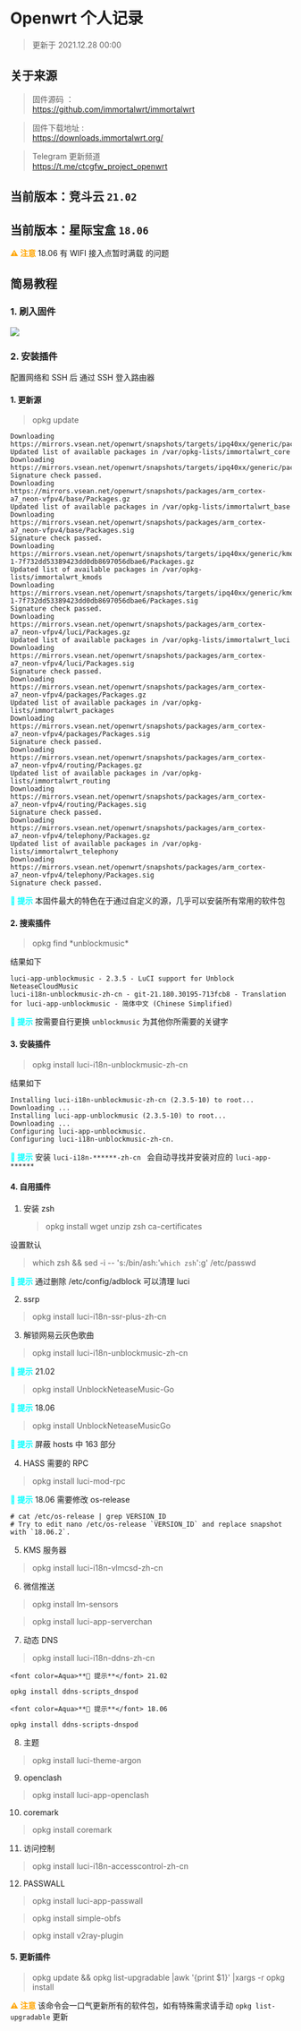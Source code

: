 # Openwrt 个人记录

> 更新于 2021.12.28 00:00

## 关于来源

> 固件源码 ：  
> https://github.com/immortalwrt/immortalwrt

> 固件下载地址 :  
> https://downloads.immortalwrt.org/

> Telegram 更新频道  
> https://t.me/ctcgfw_project_openwrt

## 当前版本：竞斗云 `21.02`

## 当前版本：星际宝盒 `18.06`

<font color=orange>**⚠️ 注意**</font> 18.06 有 WIFI 接入点暂时满载 的问题

## 简易教程

### 1. 刷入固件

![](https://www.huakings.cn/zb_users/upload/2019/11/201911211574300324444670.jpg)

### 2. 安装插件

配置网络和 SSH 后 通过 SSH 登入路由器

#### 1. 更新源

> opkg update

```
Downloading https://mirrors.vsean.net/openwrt/snapshots/targets/ipq40xx/generic/packages/Packages.gz
Updated list of available packages in /var/opkg-lists/immortalwrt_core
Downloading https://mirrors.vsean.net/openwrt/snapshots/targets/ipq40xx/generic/packages/Packages.sig
Signature check passed.
Downloading https://mirrors.vsean.net/openwrt/snapshots/packages/arm_cortex-a7_neon-vfpv4/base/Packages.gz
Updated list of available packages in /var/opkg-lists/immortalwrt_base
Downloading https://mirrors.vsean.net/openwrt/snapshots/packages/arm_cortex-a7_neon-vfpv4/base/Packages.sig
Signature check passed.
Downloading https://mirrors.vsean.net/openwrt/snapshots/targets/ipq40xx/generic/kmods/5.10.87-1-7f732dd53389423dd0db8697056dbae6/Packages.gz
Updated list of available packages in /var/opkg-lists/immortalwrt_kmods
Downloading https://mirrors.vsean.net/openwrt/snapshots/targets/ipq40xx/generic/kmods/5.10.87-1-7f732dd53389423dd0db8697056dbae6/Packages.sig
Signature check passed.
Downloading https://mirrors.vsean.net/openwrt/snapshots/packages/arm_cortex-a7_neon-vfpv4/luci/Packages.gz
Updated list of available packages in /var/opkg-lists/immortalwrt_luci
Downloading https://mirrors.vsean.net/openwrt/snapshots/packages/arm_cortex-a7_neon-vfpv4/luci/Packages.sig
Signature check passed.
Downloading https://mirrors.vsean.net/openwrt/snapshots/packages/arm_cortex-a7_neon-vfpv4/packages/Packages.gz
Updated list of available packages in /var/opkg-lists/immortalwrt_packages
Downloading https://mirrors.vsean.net/openwrt/snapshots/packages/arm_cortex-a7_neon-vfpv4/packages/Packages.sig
Signature check passed.
Downloading https://mirrors.vsean.net/openwrt/snapshots/packages/arm_cortex-a7_neon-vfpv4/routing/Packages.gz
Updated list of available packages in /var/opkg-lists/immortalwrt_routing
Downloading https://mirrors.vsean.net/openwrt/snapshots/packages/arm_cortex-a7_neon-vfpv4/routing/Packages.sig
Signature check passed.
Downloading https://mirrors.vsean.net/openwrt/snapshots/packages/arm_cortex-a7_neon-vfpv4/telephony/Packages.gz
Updated list of available packages in /var/opkg-lists/immortalwrt_telephony
Downloading https://mirrors.vsean.net/openwrt/snapshots/packages/arm_cortex-a7_neon-vfpv4/telephony/Packages.sig
Signature check passed.
```

<font color=Aqua>**💬 提示**</font> 本固件最大的特色在于通过自定义的源，几乎可以安装所有常用的软件包

#### 2. 搜索插件

> opkg find \*unblockmusic\*

结果如下

```
luci-app-unblockmusic - 2.3.5 - LuCI support for Unblock NeteaseCloudMusic
luci-i18n-unblockmusic-zh-cn - git-21.180.30195-713fcb8 - Translation for luci-app-unblockmusic - 简体中文 (Chinese Simplified)
```

<font color=Aqua>**💬 提示**</font> 按需要自行更换 `unblockmusic` 为其他你所需要的关键字

#### 3. 安装插件

> opkg install luci-i18n-unblockmusic-zh-cn

结果如下

```
Installing luci-i18n-unblockmusic-zh-cn (2.3.5-10) to root...
Downloading ...
Installing luci-app-unblockmusic (2.3.5-10) to root...
Downloading ...
Configuring luci-app-unblockmusic.
Configuring luci-i18n-unblockmusic-zh-cn.
```

<font color=Aqua>**💬 提示**</font> 安装 `luci-i18n-******-zh-cn ` 会自动寻找并安装对应的 `luci-app-******`

#### 4. 自用插件

1. 安装 zsh
    > opkg install wget unzip zsh ca-certificates

设置默认

> which zsh && sed -i -- 's:/bin/ash:'`which zsh`':g' /etc/passwd

<font color=Aqua>**💬 提示**</font> 通过删除 /etc/config/adblock 可以清理 luci

2. ssrp

> opkg install luci-i18n-ssr-plus-zh-cn

3. 解锁网易云灰色歌曲

> opkg install luci-i18n-unblockmusic-zh-cn

<font color=Aqua>**💬 提示**</font> 21.02

> opkg install UnblockNeteaseMusic-Go

<font color=Aqua>**💬 提示**</font> 18.06

> opkg install UnblockNeteaseMusicGo

<font color=Aqua>**💬 提示**</font> 屏蔽 hosts 中 163 部分

4. HASS 需要的 RPC

> opkg install luci-mod-rpc

<font color=Aqua>**💬 提示**</font> 18.06 需要修改 os-release

```
# cat /etc/os-release | grep VERSION_ID
# Try to edit nano /etc/os-release `VERSION_ID` and replace snapshot with `18.06.2`.
```

5. KMS 服务器

> opkg install luci-i18n-vlmcsd-zh-cn

6. 微信推送

> opkg install lm-sensors

> opkg install luci-app-serverchan

7. 动态 DNS

> opkg install luci-i18n-ddns-zh-cn

```
<font color=Aqua>**💬 提示**</font> 21.02

opkg install ddns-scripts_dnspod

<font color=Aqua>**💬 提示**</font> 18.06

opkg install ddns-scripts-dnspod
```

8. 主题

> opkg install luci-theme-argon

9. openclash

> opkg install luci-app-openclash

10. coremark

> opkg install coremark

11. 访问控制

> opkg install luci-i18n-accesscontrol-zh-cn

12. PASSWALL

> opkg install luci-app-passwall

> opkg install simple-obfs

> opkg install v2ray-plugin

#### 5. 更新插件

> opkg update && opkg list-upgradable |awk '{print $1}' |xargs -r opkg install

<font color=orange>**⚠️ 注意**</font> 该命令会一口气更新所有的软件包，如有特殊需求请手动 `opkg list-upgradable` 更新
